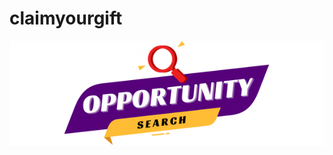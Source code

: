 # claimyourgift


![alt text](https://github.com/zeta969/claimyourgift/blob/main/img/finder-logo-general.png)
